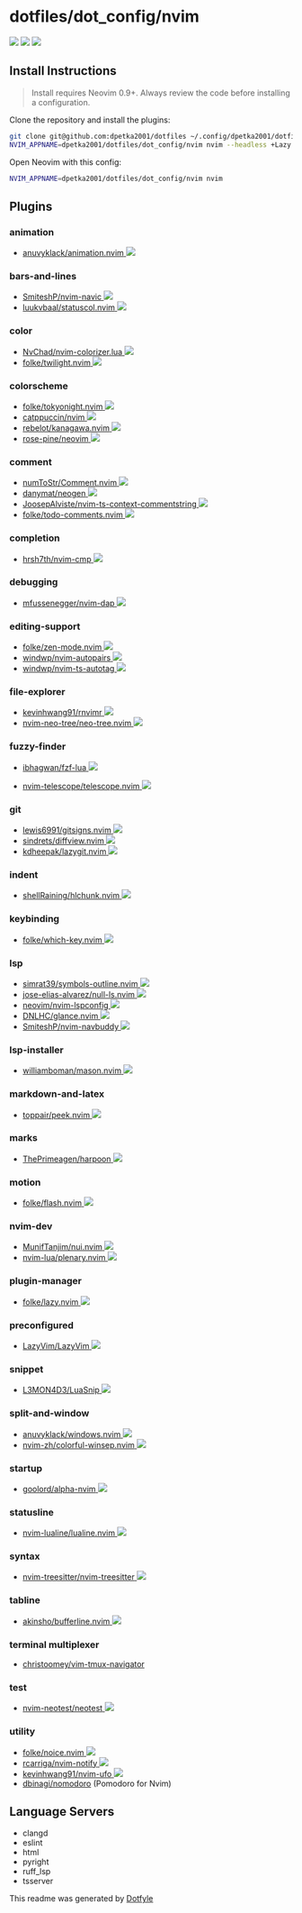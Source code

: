 # dotfiles/dot_config/nvim

<a href="https://dotfyle.com/dpetka2001/dotfiles-dotconfig-nvim"><img src="https://dotfyle.com/dpetka2001/dotfiles-dotconfig-nvim/badges/plugins?style=flat" /></a>
<a href="https://dotfyle.com/dpetka2001/dotfiles-dotconfig-nvim"><img src="https://dotfyle.com/dpetka2001/dotfiles-dotconfig-nvim/badges/leaderkey?style=flat" /></a>
<a href="https://dotfyle.com/dpetka2001/dotfiles-dotconfig-nvim"><img src="https://dotfyle.com/dpetka2001/dotfiles-dotconfig-nvim/badges/plugin-manager?style=flat" /></a>

## Install Instructions

> Install requires Neovim 0.9+. Always review the code before installing a configuration.

Clone the repository and install the plugins:

```sh
git clone git@github.com:dpetka2001/dotfiles ~/.config/dpetka2001/dotfiles
NVIM_APPNAME=dpetka2001/dotfiles/dot_config/nvim nvim --headless +Lazy! sync +qa
```

Open Neovim with this config:

```sh
NVIM_APPNAME=dpetka2001/dotfiles/dot_config/nvim nvim
```

## Plugins

### animation

- [anuvyklack/animation.nvim](https://dotfyle.com/plugins/anuvyklack/animation.nvim)<a href="https://dotfyle.com/plugins/anuvyklack/animation.nvim">
  <img src="https://dotfyle.com/plugins/anuvyklack/animation.nvim/shield" />
  </a>

### bars-and-lines

- [SmiteshP/nvim-navic](https://dotfyle.com/plugins/SmiteshP/nvim-navic)<a href="https://dotfyle.com/plugins/SmiteshP/nvim-navic">
  <img src="https://dotfyle.com/plugins/SmiteshP/nvim-navic/shield" />
  </a>
- [luukvbaal/statuscol.nvim](https://dotfyle.com/plugins/luukvbaal/statuscol.nvim)<a href="https://dotfyle.com/plugins/luukvbaal/statuscol.nvim">
  <img src="https://dotfyle.com/plugins/luukvbaal/statuscol.nvim/shield" />
  </a>

### color

- [NvChad/nvim-colorizer.lua](https://dotfyle.com/plugins/NvChad/nvim-colorizer.lua)<a href="https://dotfyle.com/plugins/NvChad/nvim-colorizer.lua">
  <img src="https://dotfyle.com/plugins/NvChad/nvim-colorizer.lua/shield" />
  </a>
- [folke/twilight.nvim](https://dotfyle.com/plugins/folke/twilight.nvim)<a href="https://dotfyle.com/plugins/folke/twilight.nvim">
  <img src="https://dotfyle.com/plugins/folke/twilight.nvim/shield" />
  </a>

### colorscheme

- [folke/tokyonight.nvim](https://dotfyle.com/plugins/folke/tokyonight.nvim)<a href="https://dotfyle.com/plugins/folke/tokyonight.nvim">
  <img src="https://dotfyle.com/plugins/folke/tokyonight.nvim/shield" />
  </a>
- [catppuccin/nvim](https://dotfyle.com/plugins/catppuccin/nvim)<a href="https://dotfyle.com/plugins/catppuccin/nvim">
  <img src="https://dotfyle.com/plugins/catppuccin/nvim/shield" />
  </a>
- [rebelot/kanagawa.nvim](https://dotfyle.com/plugins/rebelot/kanagawa.nvim)<a href="https://dotfyle.com/plugins/rebelot/kanagawa.nvim">
  <img src="https://dotfyle.com/plugins/rebelot/kanagawa.nvim/shield" />
  </a>
- [rose-pine/neovim](https://dotfyle.com/plugins/rose-pine/neovim)<a href="https://dotfyle.com/plugins/rose-pine/neovim">
  <img src="https://dotfyle.com/plugins/rose-pine/neovim/shield" />
  </a>

### comment

- [numToStr/Comment.nvim](https://dotfyle.com/plugins/numToStr/Comment.nvim)<a href="https://dotfyle.com/plugins/numToStr/Comment.nvim">
  <img src="https://dotfyle.com/plugins/numToStr/Comment.nvim/shield" />
  </a>
- [danymat/neogen](https://dotfyle.com/plugins/danymat/neogen)<a href="https://dotfyle.com/plugins/danymat/neogen">
  <img src="https://dotfyle.com/plugins/danymat/neogen/shield" />
  </a>
- [JoosepAlviste/nvim-ts-context-commentstring](https://dotfyle.com/plugins/JoosepAlviste/nvim-ts-context-commentstring)<a href="https://dotfyle.com/plugins/JoosepAlviste/nvim-ts-context-commentstring">
  <img src="https://dotfyle.com/plugins/JoosepAlviste/nvim-ts-context-commentstring/shield" />
  </a>
- [folke/todo-comments.nvim](https://dotfyle.com/plugins/folke/todo-comments.nvim)<a href="https://dotfyle.com/plugins/folke/todo-comments.nvim">
  <img src="https://dotfyle.com/plugins/folke/todo-comments.nvim/shield" />
  </a>

### completion

- [hrsh7th/nvim-cmp](https://dotfyle.com/plugins/hrsh7th/nvim-cmp)<a href="https://dotfyle.com/plugins/hrsh7th/nvim-cmp">
  <img src="https://dotfyle.com/plugins/hrsh7th/nvim-cmp/shield" />
  </a>

### debugging

- [mfussenegger/nvim-dap](https://dotfyle.com/plugins/mfussenegger/nvim-dap)<a href="https://dotfyle.com/plugins/mfussenegger/nvim-dap">
  <img src="https://dotfyle.com/plugins/mfussenegger/nvim-dap/shield" />
  </a>

### editing-support

- [folke/zen-mode.nvim](https://dotfyle.com/plugins/folke/zen-mode.nvim)<a href="https://dotfyle.com/plugins/folke/zen-mode.nvim">
  <img src="https://dotfyle.com/plugins/folke/zen-mode.nvim/shield" />
  </a>
- [windwp/nvim-autopairs](https://dotfyle.com/plugins/windwp/nvim-autopairs)<a href="https://dotfyle.com/plugins/windwp/nvim-autopairs">
  <img src="https://dotfyle.com/plugins/windwp/nvim-autopairs/shield" />
  </a>
- [windwp/nvim-ts-autotag](https://dotfyle.com/plugins/windwp/nvim-ts-autotag)<a href="https://dotfyle.com/plugins/windwp/nvim-ts-autotag">
  <img src="https://dotfyle.com/plugins/windwp/nvim-ts-autotag/shield" />
  </a>

### file-explorer

- [kevinhwang91/rnvimr](https://dotfyle.com/plugins/kevinhwang91/rnvimr)<a href="https://dotfyle.com/plugins/kevinhwang91/rnvimr">
  <img src="https://dotfyle.com/plugins/kevinhwang91/rnvimr/shield" />
  </a>
- [nvim-neo-tree/neo-tree.nvim](https://dotfyle.com/plugins/nvim-neo-tree/neo-tree.nvim)<a href="https://dotfyle.com/plugins/nvim-neo-tree/neo-tree.nvim">
  <img src="https://dotfyle.com/plugins/nvim-neo-tree/neo-tree.nvim/shield" />
  </a>

### fuzzy-finder

- [ibhagwan/fzf-lua](https://dotfyle.com/plugins/ibhagwan/fzf-lua)<a href="https://dotfyle.com/plugins/ibhagwan/fzf-lua">
  <img src="https://dotfyle.com/plugins/ibhagwan/fzf-lua/shield" />
  </a>

- [nvim-telescope/telescope.nvim](https://dotfyle.com/plugins/nvim-telescope/telescope.nvim)<a href="https://dotfyle.com/plugins/nvim-telescope/telescope.nvim">
  <img src="https://dotfyle.com/plugins/nvim-telescope/telescope.nvim/shield" />
  </a>

### git

- [lewis6991/gitsigns.nvim](https://dotfyle.com/plugins/lewis6991/gitsigns.nvim)<a href="https://dotfyle.com/plugins/lewis6991/gitsigns.nvim">
  <img src="https://dotfyle.com/plugins/lewis6991/gitsigns.nvim/shield" />
  </a>
- [sindrets/diffview.nvim](https://dotfyle.com/plugins/sindrets/diffview.nvim)<a href="https://dotfyle.com/plugins/sindrets/diffview.nvim">
  <img src="https://dotfyle.com/plugins/sindrets/diffview.nvim/shield" />
  </a>
- [kdheepak/lazygit.nvim](https://dotfyle.com/plugins/kdheepak/lazygit.nvim)<a href="https://dotfyle.com/plugins/kdheepak/lazygit.nvim">
  <img src="https://dotfyle.com/plugins/kdheepak/lazygit.nvim/shield" />
  </a>

### indent

- [shellRaining/hlchunk.nvim](https://dotfyle.com/plugins/shellRaining/hlchunk.nvim)<a href="https://dotfyle.com/plugins/shellRaining/hlchunk.nvim">
  <img src="https://dotfyle.com/plugins/shellRaining/hlchunk.nvim/shield" />
  </a>

### keybinding

- [folke/which-key.nvim](https://dotfyle.com/plugins/folke/which-key.nvim)<a href="https://dotfyle.com/plugins/folke/which-key.nvim">
  <img src="https://dotfyle.com/plugins/folke/which-key.nvim/shield" />
  </a>

### lsp

- [simrat39/symbols-outline.nvim](https://dotfyle.com/plugins/simrat39/symbols-outline.nvim)<a href="https://dotfyle.com/plugins/simrat39/symbols-outline.nvim">
  <img src="https://dotfyle.com/plugins/simrat39/symbols-outline.nvim/shield" />
  </a>
- [jose-elias-alvarez/null-ls.nvim](https://dotfyle.com/plugins/jose-elias-alvarez/null-ls.nvim)<a href="https://dotfyle.com/plugins/jose-elias-alvarez/null-ls.nvim">
  <img src="https://dotfyle.com/plugins/jose-elias-alvarez/null-ls.nvim/shield" />
  </a>
- [neovim/nvim-lspconfig](https://dotfyle.com/plugins/neovim/nvim-lspconfig)<a href="https://dotfyle.com/plugins/neovim/nvim-lspconfig">
  <img src="https://dotfyle.com/plugins/neovim/nvim-lspconfig/shield" />
  </a>
- [DNLHC/glance.nvim](https://dotfyle.com/plugins/DNLHC/glance.nvim)<a href="https://dotfyle.com/plugins/DNLHC/glance.nvim">
  <img src="https://dotfyle.com/plugins/DNLHC/glance.nvim/shield" />
  </a>
- [SmiteshP/nvim-navbuddy](https://dotfyle.com/plugins/SmiteshP/nvim-navbuddy)<a href="https://dotfyle.com/plugins/SmiteshP/nvim-navbuddy">
  <img src="https://dotfyle.com/plugins/SmiteshP/nvim-navbuddy/shield" />
  </a>

### lsp-installer

- [williamboman/mason.nvim](https://dotfyle.com/plugins/williamboman/mason.nvim)<a href="https://dotfyle.com/plugins/williamboman/mason.nvim">
  <img src="https://dotfyle.com/plugins/williamboman/mason.nvim/shield" />
  </a>

### markdown-and-latex

- [toppair/peek.nvim](https://dotfyle.com/plugins/toppair/peek.nvim)<a href="https://dotfyle.com/plugins/toppair/peek.nvim">
  <img src="https://dotfyle.com/plugins/toppair/peek.nvim/shield" />
  </a>

### marks

- [ThePrimeagen/harpoon](https://dotfyle.com/plugins/ThePrimeagen/harpoon)<a href="https://dotfyle.com/plugins/ThePrimeagen/harpoon">
  <img src="https://dotfyle.com/plugins/ThePrimeagen/harpoon/shield" />
  </a>

### motion

- [folke/flash.nvim](https://dotfyle.com/plugins/folke/flash.nvim)<a href="https://dotfyle.com/plugins/folke/flash.nvim">
  <img src="https://dotfyle.com/plugins/folke/flash.nvim/shield" />
  </a>

### nvim-dev

- [MunifTanjim/nui.nvim](https://dotfyle.com/plugins/MunifTanjim/nui.nvim)<a href="https://dotfyle.com/plugins/MunifTanjim/nui.nvim">
  <img src="https://dotfyle.com/plugins/MunifTanjim/nui.nvim/shield" />
  </a>
- [nvim-lua/plenary.nvim](https://dotfyle.com/plugins/nvim-lua/plenary.nvim)<a href="https://dotfyle.com/plugins/nvim-lua/plenary.nvim">
  <img src="https://dotfyle.com/plugins/nvim-lua/plenary.nvim/shield" />
  </a>

### plugin-manager

- [folke/lazy.nvim](https://dotfyle.com/plugins/folke/lazy.nvim)<a href="https://dotfyle.com/plugins/folke/lazy.nvim">
  <img src="https://dotfyle.com/plugins/folke/lazy.nvim/shield" />
  </a>

### preconfigured

- [LazyVim/LazyVim](https://dotfyle.com/plugins/LazyVim/LazyVim)<a href="https://dotfyle.com/plugins/LazyVim/LazyVim">
  <img src="https://dotfyle.com/plugins/LazyVim/LazyVim/shield" />
  </a>

### snippet

- [L3MON4D3/LuaSnip](https://dotfyle.com/plugins/L3MON4D3/LuaSnip)<a href="https://dotfyle.com/plugins/L3MON4D3/LuaSnip">
  <img src="https://dotfyle.com/plugins/L3MON4D3/LuaSnip/shield" />
  </a>

### split-and-window

- [anuvyklack/windows.nvim](https://dotfyle.com/plugins/anuvyklack/windows.nvim)<a href="https://dotfyle.com/plugins/anuvyklack/windows.nvim">
  <img src="https://dotfyle.com/plugins/anuvyklack/windows.nvim/shield" />
  </a>
- [nvim-zh/colorful-winsep.nvim](https://dotfyle.com/plugins/nvim-zh/colorful-winsep.nvim)<a href="https://dotfyle.com/plugins/nvim-zh/colorful-winsep.nvim">
  <img src="https://dotfyle.com/plugins/nvim-zh/colorful-winsep.nvim/shield" />
  </a>

### startup

- [goolord/alpha-nvim](https://dotfyle.com/plugins/goolord/alpha-nvim)<a href="https://dotfyle.com/plugins/goolord/alpha-nvim">
  <img src="https://dotfyle.com/plugins/goolord/alpha-nvim/shield" />
  </a>

### statusline

- [nvim-lualine/lualine.nvim](https://dotfyle.com/plugins/nvim-lualine/lualine.nvim)<a href="https://dotfyle.com/plugins/nvim-lualine/lualine.nvim">
  <img src="https://dotfyle.com/plugins/nvim-lualine/lualine.nvim/shield" />
  </a>

### syntax

- [nvim-treesitter/nvim-treesitter](https://dotfyle.com/plugins/nvim-treesitter/nvim-treesitter)<a href="https://dotfyle.com/plugins/nvim-treesitter/nvim-treesitter">
  <img src="https://dotfyle.com/plugins/nvim-treesitter/nvim-treesitter/shield" />
  </a>

### tabline

- [akinsho/bufferline.nvim](https://dotfyle.com/plugins/akinsho/bufferline.nvim)<a href="https://dotfyle.com/plugins/akinsho/bufferline.nvim">
  <img src="https://dotfyle.com/plugins/akinsho/bufferline.nvim/shield" />
  </a>

### terminal multiplexer

- [christoomey/vim-tmux-navigator](https://github.com/christoomey/vim-tmux-navigator)

### test

- [nvim-neotest/neotest](https://dotfyle.com/plugins/nvim-neotest/neotest)<a href="https://dotfyle.com/plugins/nvim-neotest/neotest">
  <img src="https://dotfyle.com/plugins/nvim-neotest/neotest/shield" />
  </a>

### utility

- [folke/noice.nvim](https://dotfyle.com/plugins/folke/noice.nvim)<a href="https://dotfyle.com/plugins/folke/noice.nvim">
  <img src="https://dotfyle.com/plugins/folke/noice.nvim/shield" />
  </a>
- [rcarriga/nvim-notify](https://dotfyle.com/plugins/rcarriga/nvim-notify)<a href="https://dotfyle.com/plugins/rcarriga/nvim-notify">
  <img src="https://dotfyle.com/plugins/rcarriga/nvim-notify/shield" />
  </a>
- [kevinhwang91/nvim-ufo](https://dotfyle.com/plugins/kevinhwang91/nvim-ufo)<a href="https://dotfyle.com/plugins/kevinhwang91/nvim-ufo">
  <img src="https://dotfyle.com/plugins/kevinhwang91/nvim-ufo/shield" />
  </a>
- [dbinagi/nomodoro](https://github.com/dbinagi/nomodoro) (Pomodoro for Nvim)

## Language Servers

- clangd
- eslint
- html
- pyright
- ruff_lsp
- tsserver

This readme was generated by [Dotfyle](https://dotfyle.com)
